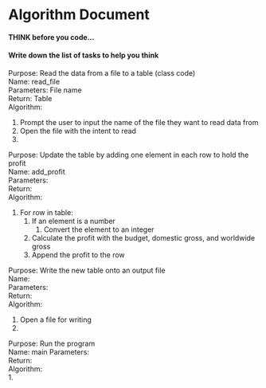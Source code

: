 # Algorithm Document

#### THINK before you code...
#### Write down the list of tasks to help you think

Purpose: Read the data from a file to a table (class code)  
Name: read_file  
Parameters: File name  
Return: Table  
Algorithm:
1. Prompt the user to input the name of the file they want to read data from
2. Open the file with the intent to read
3. 

Purpose: Update the table by adding one element in each row to hold the profit  
Name: add_profit  
Parameters:   
Return:   
Algorithm:
1. For row in table:
   1. If an element is a number
      1. Convert the element to an integer
   2. Calculate the profit with the budget, domestic gross, and worldwide gross
   3. Append the profit to the row

Purpose: Write the new table onto an output file  
Name:   
Parameters:   
Return:   
Algorithm:
1. Open a file for writing
2. 

Purpose: Run the program  
Name: main
Parameters:   
Return:   
Algorithm:   
1. 